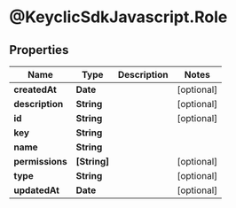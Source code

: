 # @KeyclicSdkJavascript.Role

## Properties
Name | Type | Description | Notes
------------ | ------------- | ------------- | -------------
**createdAt** | **Date** |  | [optional] 
**description** | **String** |  | [optional] 
**id** | **String** |  | [optional] 
**key** | **String** |  | 
**name** | **String** |  | 
**permissions** | **[String]** |  | [optional] 
**type** | **String** |  | [optional] 
**updatedAt** | **Date** |  | [optional] 


